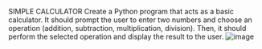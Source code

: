 SIMPLE CALCULATOR
Create a Python program that acts as a basic calculator. It should prompt the user to
enter two numbers and choose an operation (addition, subtraction, multiplication,
division). Then, it should perform the selected operation and display the result to the
user.
![image](https://github.com/user-attachments/assets/444961f0-3e33-41ed-89a2-df90190906d6)
